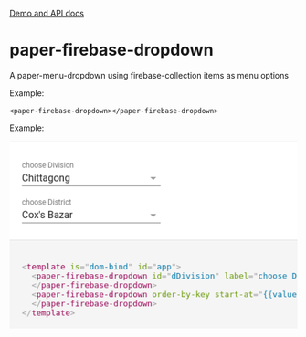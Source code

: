 [Demo and API docs](http://polymerel.github.io/paper-firebase-dropdown/components/paper-firebase-dropdown/#paper-firebase-dropdown)

# paper-firebase-dropdown

A paper-menu-dropdown using firebase-collection items as menu options

Example:

    <paper-firebase-dropdown></paper-firebase-dropdown>

Example:

   <paper-firebase-dropdown  label="choose Division" value="{{value}}" label-accessor="label" log location="https://pre-ignition-meta.firebaseio.com/countries/BGD/ADM1">
  </paper-firebase-dropdown>


<div>
	<img src="https://raw.githubusercontent.com/PolymerEl/paper-firebase-dropdown/master/images/paper-firebase-dropdown.png" width="600"></img>
</div>
